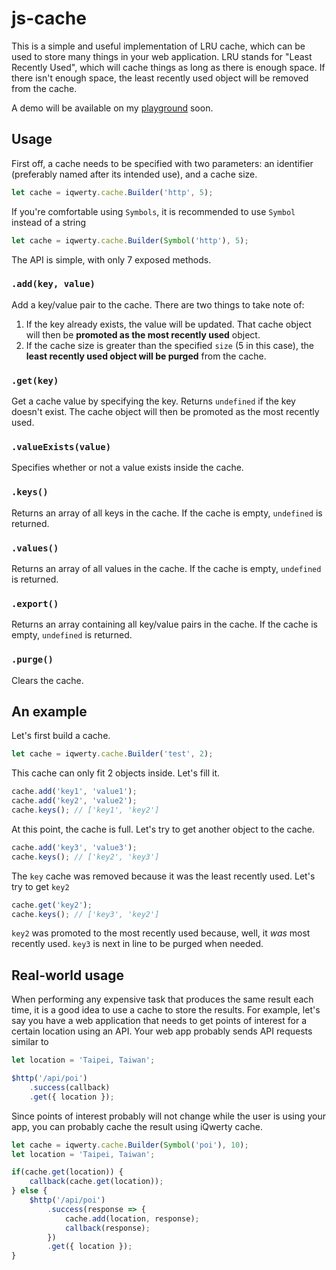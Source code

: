 # js-cache

This is a simple and useful implementation of LRU cache, which can be used to store many things in your web application. LRU stands for "Least Recently Used", which will cache things as long as there is enough space. If there isn't enough space, the least recently used object will be removed from the cache.

A demo will be available on my [playground](https://www.michaelcheng.us/lib-js/cache/) soon.

## Usage
First off, a cache needs to be specified with two parameters: an identifier (preferably named after its intended use), and a cache size.

```javascript
let cache = iqwerty.cache.Builder('http', 5);
```

If you're comfortable using `Symbols`, it is recommended to use `Symbol` instead of a string

```javascript
let cache = iqwerty.cache.Builder(Symbol('http'), 5);
```

The API is simple, with only 7 exposed methods.

### `.add(key, value)`
Add a key/value pair to the cache. There are two things to take note of:

1. If the key already exists, the value will be updated. That cache object will then be **promoted as the most recently used** object.
2. If the cache size is greater than the specified `size` (5 in this case), the **least recently used object will be purged** from the cache.

### `.get(key)`
Get a cache value by specifying the key. Returns `undefined` if the key doesn't exist. The cache object will then be promoted as the most recently used.

### `.valueExists(value)`
Specifies whether or not a value exists inside the cache.

### `.keys()`
Returns an array of all keys in the cache. If the cache is empty, `undefined` is returned.

### `.values()`
Returns an array of all values in the cache. If the cache is empty, `undefined` is returned.

### `.export()`
Returns an array containing all key/value pairs in the cache. If the cache is empty, `undefined` is returned.

### `.purge()`
Clears the cache.

## An example
Let's first build a cache.

```javascript
let cache = iqwerty.cache.Builder('test', 2);
```

This cache can only fit 2 objects inside. Let's fill it.

```javascript
cache.add('key1', 'value1');
cache.add('key2', 'value2');
cache.keys(); // ['key1', 'key2']
```

At this point, the cache is full. Let's try to get another object to the cache.

```javascript
cache.add('key3', 'value3');
cache.keys(); // ['key2', 'key3']
```

The `key` cache was removed because it was the least recently used. Let's try to get `key2`

```javascript
cache.get('key2');
cache.keys(); // ['key3', 'key2']
```

`key2` was promoted to the most recently used because, well, it _was_ most recently used. `key3` is next in line to be purged when needed.

## Real-world usage
When performing any expensive task that produces the same result each time, it is a good idea to use a cache to store the results. For example, let's say you have a web application that needs to get points of interest for a certain location using an API. Your web app probably sends API requests similar to

```javascript
let location = 'Taipei, Taiwan';

$http('/api/poi')
	.success(callback)
	.get({ location });
```

Since points of interest probably will not change while the user is using your app, you can probably cache the result using iQwerty cache.

```javascript
let cache = iqwerty.cache.Builder(Symbol('poi'), 10);
let location = 'Taipei, Taiwan';

if(cache.get(location)) {
	callback(cache.get(location));
} else {
	$http('/api/poi')
		.success(response => {
			cache.add(location, response);
			callback(response);
		})
		.get({ location });
}
```
